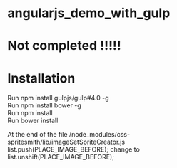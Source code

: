 angularjs_demo_with_gulp
==== 
# Not completed !!!!!


# Installation
Run npm install gulpjs/gulp#4.0 -g<br>
Run npm install bower -g<br>
Run npm install<br>
Run bower install<br>




At the end of the file  /node_modules/css-spritesmith/lib/imageSetSpriteCreator.js<br>
list.push(PLACE_IMAGE_BEFORE);      change to       list.unshift(PLACE_IMAGE_BEFORE);  


